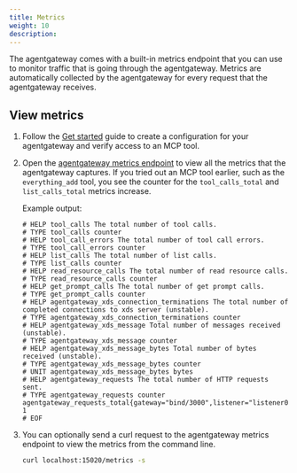 ```yaml
---
title: Metrics
weight: 10
description: 
---
```


The agentgateway comes with a built-in metrics endpoint that you can use to monitor traffic that is going through the agentgateway. Metrics are automatically collected by the agentgateway for every request that the agentgateway receives. 

## View metrics

1. Follow the [Get started](/docs/quickstart) guide to create a configuration for your agentgateway and verify access to an MCP tool. 

2. Open the [agentgateway metrics endpoint](http://localhost:15020/metrics) to view all the metrics that the agentgateway captures. If you tried out an MCP tool earlier, such as the `everything_add` tool, you see the counter for the `tool_calls_total` and `list_calls_total` metrics increase. 
   
   Example output: 
   ```
   # HELP tool_calls The total number of tool calls.
   # TYPE tool_calls counter
   # HELP tool_call_errors The total number of tool call errors.
   # TYPE tool_call_errors counter
   # HELP list_calls The total number of list calls.
   # TYPE list_calls counter
   # HELP read_resource_calls The total number of read resource calls.
   # TYPE read_resource_calls counter
   # HELP get_prompt_calls The total number of get prompt calls.
   # TYPE get_prompt_calls counter
   # HELP agentgateway_xds_connection_terminations The total number of completed connections to xds server (unstable).
   # TYPE agentgateway_xds_connection_terminations counter
   # HELP agentgateway_xds_message Total number of messages received (unstable).
   # TYPE agentgateway_xds_message counter
   # HELP agentgateway_xds_message_bytes Total number of bytes received (unstable).
   # TYPE agentgateway_xds_message_bytes counter
   # UNIT agentgateway_xds_message_bytes bytes
   # HELP agentgateway_requests The total number of HTTP requests sent.
   # TYPE agentgateway_requests counter
   agentgateway_requests_total{gateway="bind/3000",listener="listener0",route="route0",route_rule="unknown",backend="unknown",method="OPTIONS",status="200"} 1
   # EOF
   ```

3. You can optionally send a curl request to the agentgateway metrics endpoint to view the metrics from the command line. 
   ```sh
   curl localhost:15020/metrics -s
   ```

<!-- TODO tags

## Add tags to metrics

You can optionally enrich the metrics that are captured by the agentgateway with tags. Tags are key-value pairs that can have the following format: 
* **Static key-value pair**, where the key and value do not change. For example, use `"custom-tag": "test"` to add this tag to all metrics that are captured by the agentgateway. 
* **Claim-based key-value pair**, where you map the value of a specific JWT claim to a key. For example, if the username is captured in a `sub` claim in your JWT, you can map that username to a `user` tag by using the following syntax `"user": "@sub"`. 

1. Download a sample, local JWT public key file. You use this file to validate JWTs later. 
   ```sh
   curl -o pub-key https://raw.githubusercontent.com/agentgateway/agentgateway/refs/heads/main/manifests/jwt/pub-key
   ```

2. Create a configuration file for your agentgateway. In this example, you configure the following elements: 
   * **Listener**: An HTTP listener that listens for incoming traffic on port 3000. The listener requires a JWT to be present in an `Authorization` header. You use the local JWT public key file to validate the JWT. Only JWTs that include the `sub: me` claim can authenticate with the agentgateway successfully. If the request has a JWT that does not include this claim, the request is denied.
   * **Metrics**: The agentgateway metrics endpoint is configured to inject the `custom-tag: test` tag and to extract the `sub` claim from the JWT token and map it to the `user` tag. 
   * **Target**: The agentgateway targets a sample, open source MCP test server, `server-everything`. 
   ```json
   cat <<EOF > ./config.json
   {
     "binds": [
       {
         "port": 3000,
         "listeners": [
           {
             "name": "sse",
             "protocol": "HTTP",
             "hostname": null,
             "routes": [
               {
                 "name": null,
                 "ruleName": null,
                 "hostnames": [],
                 "matches": [
                   {
                     "path": {
                       "pathPrefix": "/"
                     }
                   }
                 ],
                 "policies": null,
                 "backends": [
                   {
                     "mcp": {
                       "targets": [
                         {
                           "name": "everything",
                           "stdio": {
                             "cmd": "npx",
                             "args": [
                               "@modelcontextprotocol/server-everything"
                             ]
                           }
                         }
                       ]
                     }
                   }
                 ]
               }
             ],
             "tls": null
           }
         ]
       }
     ],
     "metrics": {
       "tags": {
         "user": "@sub",
         "custom-tag": "test"
       }
     }
   }
   EOF
   ```

3. Run the agentgateway. 
   ```sh
   agentgateway -f config.json
   ```

4. Open the [agentgateway UI](http://localhost:15000/ui/) to view your configuration.

5. Connect to the MCP server with the agentgateway UI playground. 
      1. In your `config.yaml` file, add the following CORS policy to allow requests from the agentgateway UI playground. The config automatically reloads when you save the file.
      
      ```yaml
      binds:
      - post: 3000
        listeners:
        - routes:
          - policies:
              cors:
                allowOrigins:
                  - "*"
                allowHeaders:
                  - mcp-protocol-version
                  - content-type
      ...
      ```
   1. Go to the agentgateway UI [**Playground**](http://localhost:15000/ui/playground/).
   2. In the **Testing** card > **Connection** details > **Bearer Token** field, enter the following JWT token. The JWT token includes the `sub: me` claim that is allowed access to the `everything_echo` tool. 
      ```sh
      eyJhbGciOiJFUzI1NiIsImtpZCI6IlhoTzA2eDhKaldIMXd3a1dreWVFVXhzb29HRVdvRWRpZEVwd3lkX2htdUkiLCJ0eXAiOiJKV1QifQ.eyJhdWQiOiJtZS5jb20iLCJleHAiOjE5MDA2NTAyOTQsImlhdCI6MTc0Mjg2OTUxNywiaXNzIjoibWUiLCJqdGkiOiI3MDViYjM4MTNjN2Q3NDhlYjAyNzc5MjViZGExMjJhZmY5ZDBmYzE1MDNiOGY3YzFmY2I1NDc3MmRiZThkM2ZhIiwibmJmIjoxNzQyODY5NTE3LCJzdWIiOiJtZSJ9.cLeIaiWWMNuNlY92RiCV3k7mScNEvcVCY0WbfNWIvRFMOn_I3v-oqFhRDKapooJZLWeiNldOb8-PL4DIrBqmIQ
      ```
   3. Click **Connect**. The agentgateway UI connects to the target that you configured and retrieves the tools that are exposed on the target. 
   4. Verify that you see a list of **Available Tools**.  
   
      {{< reuse-image src="img/agentgateway-ui-tools-jwt.png" >}}

6. Select the `everything_echo` tool, enter any string in the **message** field, such as `hello world`, and click **Run Tool**. Verify that access to the tool is granted and that you see your message echoed. 
   {{< reuse-image src="img/agentgateway-ui-tool-echo-hello.png" >}}

7. Send a request to the agentgateway metrics endpoint to grab the `tool_calls_total` metric. Verify that you see the `custom-tag=test` and the `user=me` tags. 
   ```sh
   curl http://localhost:15020/metrics -s | grep tool_calls_total
   ```
   
   Example output: 
   ```
   tool_calls_total{server="everything",name="echo",custom-tag="test",user="me"} 1
   ```

-->
